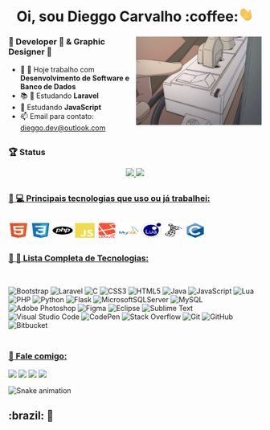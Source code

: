 <h1 align="center"> Oi, sou Dieggo Carvalho :coffee:<img  src="https://raw.githubusercontent.com/ABSphreak/ABSphreak/master/gifs/Hi.gif" width="30px" /> </h1>

<div>
  <img  align="right" alt="dieggo" width="250"  src="https://raw.githubusercontent.com/DieggoCarvalho/DieggoCarvalho/main/background.gif"/>
  
###  💛 Developer :rocket: & Graphic Designer :art:

- 🔭 :gem: Hoje trabalho com **Desenvolvimento de Software e Banco de Dados**
- :books: :dart: Estudando **Laravel**
- 🌱 Estudando **JavaScript**
- 📫 Email para contato: dieggo.dev@outlook.com
##

</div>

### :trophy: Status
<div align="center">
  <a href="https://github.com/DieggoCarvalho" />
  <img height="180em" src="https://github-readme-stats.vercel.app/api?username=DieggoCarvalho&show_icons=true&theme=gruvbox&include_all_commits=true&count_private=true"/>
  <img height="180em" src="https://github-readme-stats.vercel.app/api/top-langs/?username=DieggoCarvalho&layout=compact&langs_count=7&theme=gruvbox"/>
</div>

##
### :muscle: :computer: Principais tecnologias que uso ou já trabalhei:
<div style="display: inline-block"><br>
  <img align="center" alt="Dieggo-HTML" height="30" width="40" src="https://raw.githubusercontent.com/devicons/devicon/master/icons/html5/html5-original.svg">
  <img align="center" alt="Dieggo-CSS" height="30" width="40" src="https://raw.githubusercontent.com/devicons/devicon/master/icons/css3/css3-original.svg">
  <img align="center" alt="Dieggo-PHP" height="30" width="40" src="https://raw.githubusercontent.com/devicons/devicon/master/icons/php/php-plain.svg">
  <img align="center" alt="Dieggo-Js" height="30" width="40" src="https://raw.githubusercontent.com/devicons/devicon/master/icons/javascript/javascript-plain.svg">
  <img align="center" alt="Dieggo-Laravel" height="30" width="40" src="https://raw.githubusercontent.com/devicons/devicon/master/icons/laravel/laravel-plain-wordmark.svg">
  <img align="center" alt="Dieggo-MySql" height="30" width="40" src="https://raw.githubusercontent.com/devicons/devicon/master/icons/mysql/mysql-original-wordmark.svg">
  <img align="center" alt="Dieggo-Lua" height="30" width="40" src="https://raw.githubusercontent.com/devicons/devicon/master/icons/lua/lua-original-wordmark.svg">
  <img align="center" alt="Dieggo-SQLServer" height="30" width="40" src="https://raw.githubusercontent.com/devicons/devicon/master/icons/microsoftsqlserver/microsoftsqlserver-plain.svg">
  <img align="center" alt="Dieggo-C" height="30" width="40" src="https://raw.githubusercontent.com/devicons/devicon/master/icons/c/c-original.svg">
</div>

##

### :mechanical_arm: :briefcase: Lista Completa de Tecnologias:
<div style="display: inline-block"><br>
  
![Bootstrap](https://img.shields.io/badge/bootstrap-%238511FA.svg?style=for-the-badge&logo=bootstrap&logoColor=white)
![Laravel](https://img.shields.io/badge/laravel-%23FF2D20.svg?style=for-the-badge&logo=laravel&logoColor=white)
![C](https://img.shields.io/badge/c-%2300599C.svg?style=for-the-badge&logo=c&logoColor=white)
![CSS3](https://img.shields.io/badge/css3-%231572B6.svg?style=for-the-badge&logo=css3&logoColor=white)
![HTML5](https://img.shields.io/badge/html5-%23E34F26.svg?style=for-the-badge&logo=html5&logoColor=white)
![Java](https://img.shields.io/badge/java-%23ED8B00.svg?style=for-the-badge&logo=openjdk&logoColor=white)
![JavaScript](https://img.shields.io/badge/javascript-%23323330.svg?style=for-the-badge&logo=javascript&logoColor=%23F7DF1E)
![Lua](https://img.shields.io/badge/lua-%232C2D72.svg?style=for-the-badge&logo=lua&logoColor=white)
![PHP](https://img.shields.io/badge/php-%23777BB4.svg?style=for-the-badge&logo=php&logoColor=white)
![Python](https://img.shields.io/badge/python-3670A0?style=for-the-badge&logo=python&logoColor=ffdd54)
![Flask](https://img.shields.io/badge/flask-%23000.svg?style=for-the-badge&logo=flask&logoColor=white)
![MicrosoftSQLServer](https://img.shields.io/badge/Microsoft%20SQL%20Server-CC2927?style=for-the-badge&logo=microsoft%20sql%20server&logoColor=white)
![MySQL](https://img.shields.io/badge/mysql-%2300f.svg?style=for-the-badge&logo=mysql&logoColor=white)
![Adobe Photoshop](https://img.shields.io/badge/adobe%20photoshop-%2331A8FF.svg?style=for-the-badge&logo=adobe%20photoshop&logoColor=white)
![Figma](https://img.shields.io/badge/figma-%23F24E1E.svg?style=for-the-badge&logo=figma&logoColor=white)
![Eclipse](https://img.shields.io/badge/Eclipse-FE7A16.svg?style=for-the-badge&logo=Eclipse&logoColor=white)
![Sublime Text](https://img.shields.io/badge/sublime_text-%23575757.svg?style=for-the-badge&logo=sublime-text&logoColor=important)
![Visual Studio Code](https://img.shields.io/badge/Visual%20Studio%20Code-0078d7.svg?style=for-the-badge&logo=visual-studio-code&logoColor=white)
![CodePen](https://img.shields.io/badge/Codepen-000000?style=for-the-badge&logo=codepen&logoColor=white)
![Stack Overflow](https://img.shields.io/badge/-Stackoverflow-FE7A16?style=for-the-badge&logo=stack-overflow&logoColor=white)
![Git](https://img.shields.io/badge/git-%23F05033.svg?style=for-the-badge&logo=git&logoColor=white)
![GitHub](https://img.shields.io/badge/github-%23121011.svg?style=for-the-badge&logo=github&logoColor=white)
![Bitbucket](https://img.shields.io/badge/bitbucket-%230047B3.svg?style=for-the-badge&logo=bitbucket&logoColor=white)
</div>

##
### :iphone: Fale comigo:

<div>
  <a href="https://www.instagram.com/dieggo_allbuquerque" target="_blank"><img src="https://img.shields.io/badge/-Instagram-%23E4405F?style=for-the-badge&logo=instagram&logoColor=white" target="_blank"></a>
  <a href = "mailto:dieggo.dev@outlook.com"><img src="https://img.shields.io/badge/Microsoft_Outlook-0078D4?style=for-the-badge&amp;logo=microsoft-outlook&amp;logoColor=white" target="_blank"></a>
  <a href="https://wa.me/5575988494158" rel="nofollow" target="_blank"><img src="https://img.shields.io/badge/WhatsApp-25D366?style=for-the-badge&amp;logo=whatsapp&amp;logoColor=white" target="_blank"></a>
  <a href="https://www.linkedin.com/in/dieggo-carvalho" target="_blank"><img src="https://img.shields.io/badge/-LinkedIn-%230077B5?style=for-the-badge&logo=linkedin&logoColor=white" target="_blank"></a>
</div>

![Snake animation](https://github.com/DieggoCarvalho/DieggoCarvalho/blob/output/github-contribution-grid-snake.svg)

<h2> :brazil: 💛</h2>
